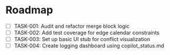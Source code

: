 # Roadmap

- [ ] TASK-001: Audit and refactor merge block logic
- [ ] TASK-002: Add test coverage for edge calendar constraints
- [ ] TASK-003: Set up basic UI stub for conflict visualization
- [ ] TASK-004: Create logging dashboard using copilot_status.md